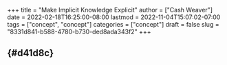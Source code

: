 +++
title = "Make Implicit Knowledge Explicit"
author = ["Cash Weaver"]
date = 2022-02-18T16:25:00-08:00
lastmod = 2022-11-04T15:07:02-07:00
tags = ["concept", "concept"]
categories = ["concept"]
draft = false
slug = "8331d841-b588-4780-b730-ded8ada343f2"
+++

##  {#d41d8c}
